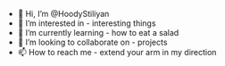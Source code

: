 - 👋 Hi, I’m @HoodyStiliyan
- 👀 I’m interested in - interesting things
- 🌱 I’m currently learning - how to eat a salad
- 💞️ I’m looking to collaborate on - projects
- 📫 How to reach me - extend your arm in my direction

<!---
HoodyStiliyan/HoodyStiliyan is a ✨ special ✨ repository because its `README.md` (this file) appears on your GitHub profile.
You can click the Preview link to take a look at your changes.
--->
